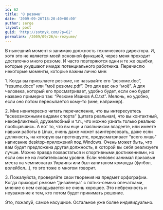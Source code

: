 ```yaml
---
id: 62
title: 'О резюме'
date: '2009-09-26T18:20:40+00:00'
author: serge
layout: post
guid: 'http://sotnyk.com/?p=62'
permalink: /2009/09/26/o-rezyume/
---
```


В нынешний момент я занимаю должность технического директора. И, хотя это не является моей основной функцией, через меня проходит достаточно много резюме. И часто повторяются одни и те же ошибки, которые ухудшают имидж потенциального работника. Перечислю некоторые моменты, которые важны лично мне:  
  
1\. Когда вы присылаете резюме, не называйте его “резюме.doc”, “resume.docx” или “моё резюме.pdf”. Это для вас оно “моё”. А для человека, который его просматривает, удобно будет, если оно будет названо примерно так: “Резюме Иванов А.С.txt”. Мелочь, но удобно, если оно потом пересылается кому-то (мне, например).

2\. Мне неинтересно читать перечисление, что вы интересуетесь “всевозможными видами спорта” (цитата реальная), что вы контактный, неконфликтный, дружелюбный и т.п., что можно узнать только реально пообщавшись. А вот то, что вы еще и паяльником владеете, или имеете навыки работы в Linux, очень даже может заинтересовать, даже если должность, на которую вы претендуете, предусматривает “всего лишь” написание desktop-приложений под Windows. Очень может быть, что вам будет предложена другая должность, в которой вы себя реализуете лучше. Можно правда похвастаться и спортивными достижениями, но если они не на любительском уровне. Если человек занимал призовые места на чемпионатах Украины или был капитаном команды (футбол, волейбол…), то это тоже о многом говорит.

3\. Пожалуйста, проверяйте свои творения на предмет орфографии. Когда приходит резюме “дизайнера” с пятью-семью опечатками, мнение о нем складывается не очень хорошее. Это небрежность и неуважение к тем, кто потом будет принимать решение.

Это, пожалуй, самое насущное. Остальное уже более индивидуально.